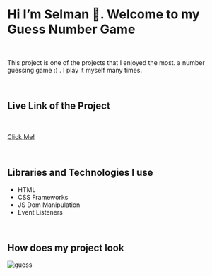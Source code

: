 

<h1>Hi I’m Selman 👋. Welcome to my  Guess Number Game </h1>

<br>

<p>This project is one of the projects that I enjoyed the most. a number guessing game :) . I play it myself many times.</p>

<br>

<h2>Live Link of the Project</h2>

<br>


[Click Me!]( https://selman-s.github.io/Guess-Number-Game/)

<br>

<h2>Libraries and Technologies I use</h2>
 
 * HTML 
 * CSS Frameworks
 * JS Dom Manipulation
 * Event Listeners



 
 <br>


<h2>How does my project look</h2>


![guess](https://user-images.githubusercontent.com/97898216/172633750-4eebfcad-b6a7-441d-99bc-44ffca23d265.gif)
